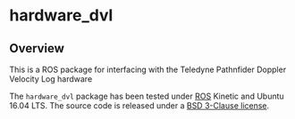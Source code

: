 # hardware_dvl

## Overview
This is a ROS package for interfacing with the Teledyne Pathnfider Doppler Velocity Log hardware 

The `hardware_dvl` package has been tested under [ROS](http://www.ros.org) Kinetic and Ubuntu 16.04 LTS. The source code is released under a [BSD 3-Clause license](LICENSE.md).
